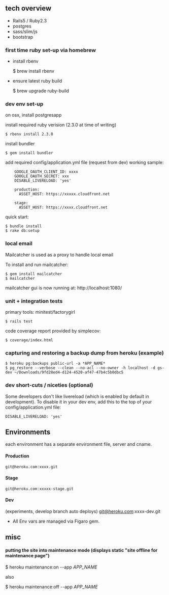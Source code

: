 ## tech overview

* Rails5 / Ruby2.3
* postgres
* sass/slim/js
* bootstrap

### first time ruby set-up via homebrew

* install rbenv

    $ brew install rbenv

* ensure latest ruby build

    $ brew upgrade ruby-build

### dev env set-up

on osx, install postgresapp

install required ruby verision (2.3.0 at time of writing)

    $ rbenv install 2.3.0

install bundler

    $ gem install bundler


add required config/application.yml file (request from dev)
working sample:

```
    GOOGLE_OAUTH_CLIENT_ID: xxxx
    GOOGLE_OAUTH_SECRET: xxx
    DISABLE_LIVERELOAD: 'yes'

    production:
      ASSET_HOST: https://xxxxx.cloudfront.net

    stage:
      ASSET_HOST: https://xxxx.cloudfront.net
```


quick start:

    $ bundle install
    $ rake db:setup

### local email

Mailcatcher is used as a proxy to handle local email

To install and run mailcatcher:

    $ gem install mailcatcher
    $ mailcatcher

mailcatcher gui is now running at:  http://localhost:1080/

### unit + integration tests

primary tools: minitest/factorygirl

    $ rails test

code coverage report provided by simplecov:

    $ coverage/index.html

### capturing and restoring a backup dump from heroku (example)

    $ heroku pg:backups public-url -a *APP_NAME*
    $ pg_restore --verbose --clean --no-acl --no-owner -h localhost -d gs-dev ~/Downloads/9fd28ed4-d124-4520-af47-47b4c5b0dbc5


###  dev short-cuts / niceties (optional)

Some developers don't like livereload (which is enabled by default in development).  To disable it in your dev env, add this to the top of your config/application.yml file:

    DISABLE_LIVERELOAD: 'yes'


## Environments

each environment has a separate environment file, server and cname.

#### Production
    git@heroku.com:xxxx.git

#### Stage

    git@heroku.com:xxxxx-stage.git

#### Dev
(experiments, develop branch auto deploys)
    git@heroku.com:xxxx-dev.git


* All Env vars are managed via Figaro gem.


## misc

#### putting the site into maintenance mode (displays static "site offline for maintenance page")

  $ heroku maintenance:on --app *APP_NAME*

also

  $ heroku maintenance:off --app *APP_NAME*


